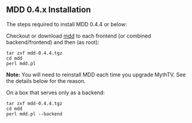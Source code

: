 ## MDD 0.4.x Installation ##

The steps required to install MDD 0.4.4 or below:

Checkout or download
[mdd](http://code.google.com/p/mythdroid/downloads/detail?name=mdd-0.4.4.tgz) to
each frontend (or combined backend/frontend) and then (as root):

```
tar zxf mdd-0.4.4.tgz
cd mdd
perl mdd.pl
```

**Note:** You will need to reinstall MDD each time you upgrade MythTV. See the
details below for the reason.

On a box that serves only as a backend:

```
tar zxf mdd-0.4.4.tgz
cd mdd
perl mdd.pl --backend
```